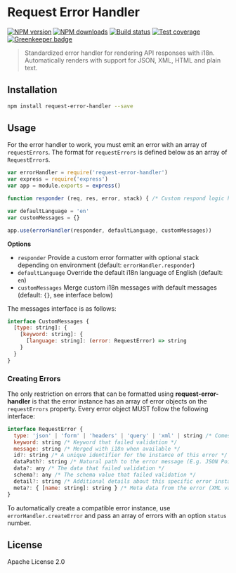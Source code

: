# Request Error Handler

[![NPM version][npm-image]][npm-url]
[![NPM downloads][downloads-image]][downloads-url]
[![Build status][travis-image]][travis-url]
[![Test coverage][coveralls-image]][coveralls-url]
[![Greenkeeper badge](https://badges.greenkeeper.io/mulesoft-labs/node-request-error-handler.svg)](https://greenkeeper.io/)

> Standardized error handler for rendering API responses with i18n. Automatically renders with support for JSON, XML, HTML and plain text.

## Installation

```sh
npm install request-error-handler --save
```

## Usage

For the error handler to work, you must emit an error with an array of `requestErrors`. The format for `requestErrors` is defined below as an array of `RequestError`s.

```js
var errorHandler = require('request-error-handler')
var express = require('express')
var app = module.exports = express()

function responder (req, res, error, stack) { /* Custom respond logic here */ }

var defaultLanguage = 'en'
var customMessages = {}

app.use(errorHandler(responder, defaultLanguage, customMessages))
```

**Options**

* `responder` Provide a custom error formatter with optional stack depending on environment (default: `errorHandler.responder`)
* `defaultLanguage` Override the default i18n language of English (default: `en`)
* `customMessages` Merge custom i18n messages with default messages (default: `{}`, see interface below)

The messages interface is as follows:

```js
interface CustomMessages {
  [type: string]: {
    [keyword: string]: {
      [language: string]: (error: RequestError) => string
    }
  }
}
```

### Creating Errors

The only restriction on errors that can be formatted using **request-error-handler** is that the error instance has an array of error objects on the `requestErrors` property. Every error object MUST follow the following interface:

```js
interface RequestError {
  type: 'json' | 'form' | 'headers' | 'query' | 'xml' | string /* Comes with standard types built-in, but you can also provide your own */
  keyword: string /* Keyword that failed validation */
  message: string /* Merged with i18n when available */
  id?: string /* A unique identifier for the instance of this error */
  dataPath?: string /* Natural path to the error message (E.g. JSON Pointers when using JSON) */
  data?: any /* The data that failed validation */
  schema?: any /* The schema value that failed validation */
  detail?: string /* Additional details about this specific error instance */
  meta?: { [name: string]: string } /* Meta data from the error (XML validation provides a code, column, etc.) */
}
```

To automatically create a compatible error instance, use `errorHandler.createError` and pass an array of errors with an option `status` number.

## License

Apache License 2.0

[npm-image]: https://img.shields.io/npm/v/request-error-handler.svg?style=flat
[npm-url]: https://npmjs.org/package/request-error-handler
[downloads-image]: https://img.shields.io/npm/dm/request-error-handler.svg?style=flat
[downloads-url]: https://npmjs.org/package/request-error-handler
[travis-image]: https://img.shields.io/travis/mulesoft-labs/node-request-error-handler.svg?style=flat
[travis-url]: https://travis-ci.org/mulesoft-labs/node-request-error-handler
[coveralls-image]: https://img.shields.io/coveralls/mulesoft-labs/node-request-error-handler.svg?style=flat
[coveralls-url]: https://coveralls.io/r/mulesoft-labs/node-request-error-handler?branch=master

